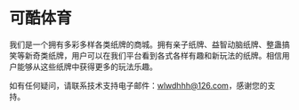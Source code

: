 # 可酷体育

我们是一个拥有多彩多样各类纸牌的商城。拥有亲子纸牌、益智动脑纸牌、整蛊搞笑等新奇类纸牌，用户可以在我们平台看到各式各样有趣和新玩法的纸牌。相信用户能够从这些纸牌中获得更多的玩法乐趣。

如有任何疑问，请联系技术支持电子邮件：wlwdhhh@126.com，感谢您的支持。
